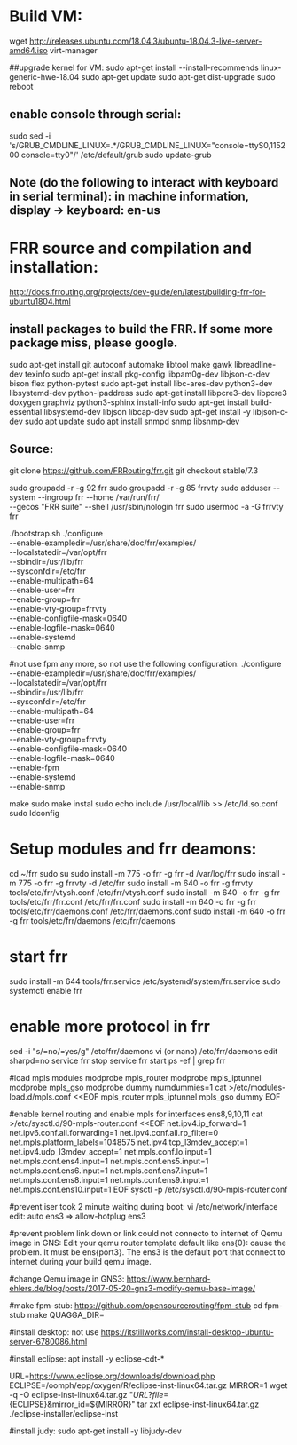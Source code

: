 # Build VM:
wget http://releases.ubuntu.com/18.04.3/ubuntu-18.04.3-live-server-amd64.iso
virt-manager

##upgrade kernel for VM:
sudo apt-get install --install-recommends linux-generic-hwe-18.04
sudo apt-get update
sudo apt-get dist-upgrade
sudo reboot

## enable console through serial:
sudo sed -i 's/GRUB_CMDLINE_LINUX=.*/GRUB_CMDLINE_LINUX="console=ttyS0,115200 console=tty0"/' /etc/default/grub
sudo update-grub

## Note (do the following to interact with keyboard in serial terminal): in machine information, display -> keyboard: en-us

# FRR source and compilation and installation:
http://docs.frrouting.org/projects/dev-guide/en/latest/building-frr-for-ubuntu1804.html

## install packages to build the FRR. If some more package miss, please google.
sudo apt-get install git autoconf automake libtool make gawk libreadline-dev texinfo
sudo apt-get install pkg-config libpam0g-dev libjson-c-dev bison flex python-pytest
sudo apt-get install libc-ares-dev python3-dev libsystemd-dev python-ipaddress
sudo apt-get install libpcre3-dev libpcre3 doxygen graphviz  python3-sphinx install-info
sudo apt-get install build-essential libsystemd-dev libjson libcap-dev
sudo apt-get install -y libjson-c-dev
sudo apt update
sudo apt install snmpd snmp libsnmp-dev




## Source: 
git clone https://github.com/FRRouting/frr.git
git checkout stable/7.3

sudo groupadd -r -g 92 frr
sudo groupadd -r -g 85 frrvty
sudo adduser --system --ingroup frr --home /var/run/frr/ \
   --gecos "FRR suite" --shell /usr/sbin/nologin frr
sudo usermod -a -G frrvty frr

./bootstrap.sh
./configure \
    --enable-exampledir=/usr/share/doc/frr/examples/ \
    --localstatedir=/var/opt/frr \
    --sbindir=/usr/lib/frr \
    --sysconfdir=/etc/frr \
    --enable-multipath=64 \
    --enable-user=frr \
    --enable-group=frr \
    --enable-vty-group=frrvty \
    --enable-configfile-mask=0640 \
    --enable-logfile-mask=0640 \
    --enable-systemd \
    --enable-snmp

#not use fpm any more, so not use the following configuration:
./configure \
    --enable-exampledir=/usr/share/doc/frr/examples/ \
    --localstatedir=/var/opt/frr \
    --sbindir=/usr/lib/frr \
    --sysconfdir=/etc/frr \
    --enable-multipath=64 \
    --enable-user=frr \
    --enable-group=frr \
    --enable-vty-group=frrvty \
    --enable-configfile-mask=0640 \
    --enable-logfile-mask=0640 \
    --enable-fpm \
    --enable-systemd \
    --enable-snmp

make
sudo make instal
sudo echo include /usr/local/lib >> /etc/ld.so.conf
sudo ldconfig

# Setup modules and frr deamons:
cd ~/frr
sudo su
sudo install -m 775 -o frr -g frr -d /var/log/frr
sudo install -m 775 -o frr -g frrvty -d /etc/frr
sudo install -m 640 -o frr -g frrvty tools/etc/frr/vtysh.conf /etc/frr/vtysh.conf
sudo install -m 640 -o frr -g frr tools/etc/frr/frr.conf /etc/frr/frr.conf
sudo install -m 640 -o frr -g frr tools/etc/frr/daemons.conf /etc/frr/daemons.conf
sudo install -m 640 -o frr -g frr tools/etc/frr/daemons /etc/frr/daemons

# start frr
sudo install -m 644 tools/frr.service /etc/systemd/system/frr.service
sudo systemctl enable frr

# enable more protocol in frr
sed -i "s/=no/=yes/g" /etc/frr/daemons
vi (or nano) /etc/frr/daemons
edit sharpd=no
service frr stop
service frr start
ps -ef | grep frr

#load mpls modules
modprobe mpls_router
modprobe mpls_iptunnel
modprobe mpls_gso
modprobe dummy numdummies=1
cat >/etc/modules-load.d/mpls.conf <<EOF
mpls_router
mpls_iptunnel
mpls_gso
dummy
EOF

#enable kernel routing and enable mpls for interfaces ens8,9,10,11
cat >/etc/sysctl.d/90-mpls-router.conf <<EOF
net.ipv4.ip_forward=1
net.ipv6.conf.all.forwarding=1
net.ipv4.conf.all.rp_filter=0
net.mpls.platform_labels=1048575
net.ipv4.tcp_l3mdev_accept=1
net.ipv4.udp_l3mdev_accept=1
net.mpls.conf.lo.input=1
net.mpls.conf.ens4.input=1
net.mpls.conf.ens5.input=1
net.mpls.conf.ens6.input=1
net.mpls.conf.ens7.input=1
net.mpls.conf.ens8.input=1
net.mpls.conf.ens9.input=1
net.mpls.conf.ens10.input=1
EOF
sysctl -p /etc/sysctl.d/90-mpls-router.conf

#prevent iser took 2 minute waiting during boot:
vi /etc/network/interface
​edit: auto  ens3 => allow-hotplug ens3

#prevent problem link down or link could not connecto to internet of Qemu image in GNS:
Edit your qemu router template default like ens{0}: cause the problem. It must be ens{port3}. The ens3 is the default port that connect to internet during your build qemu image.

#change Qemu image in GNS3:
https://www.bernhard-ehlers.de/blog/posts/2017-05-20-gns3-modify-qemu-base-image/

#make fpm-stub: https://github.com/opensourcerouting/fpm-stub
cd fpm-stub
make QUAGGA_DIR=<location-of-quagga-code>

#install desktop: not use
https://itstillworks.com/install-desktop-ubuntu-server-6780086.html

#install eclipse:
apt install -y eclipse-cdt-*

URL=https://www.eclipse.org/downloads/download.php
ECLIPSE=/oomph/epp/oxygen/R/eclipse-inst-linux64.tar.gz
MIRROR=1
wget -q -O eclipse-inst-linux64.tar.gz  "${URL}?file=${ECLIPSE}&mirror_id=${MIRROR}"
tar zxf eclipse-inst-linux64.tar.gz
./eclipse-installer/eclipse-inst

#install judy:
sudo apt-get install -y libjudy-dev
